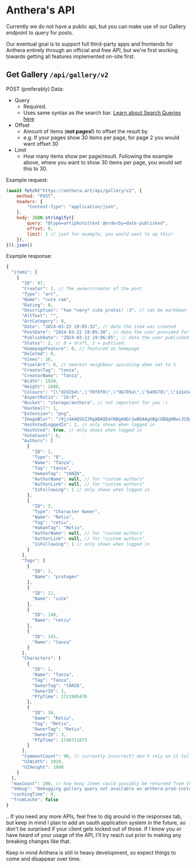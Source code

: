 # Anthera's API
Currently we do not have a public api, but you can make use of our Gallery endpoint to query for posts.

Our eventual goal is to support full third-party apps and frontends for Anthera entirely through an official and free API, but we're first working towards getting all features implemented on-site first.


## Get Gallery `/api/gallery/v2`

POST (preferably)
Data:
- Query
  - Required.
  - Uses same syntax as the search bar. [Learn about Search Queries here](/wiki/Miscellaneous/Search)
- Offset
  - Amount of items (__not pages!__) to offset the result by.
  - e.g. If your pages show 30 items per page, for page 2 you would want offset 30
- Limit
  - How many items show per page/result. Following the example above, where you want to show 30 items per page, you would set this to 30.

Example request:
```js
(await fetch("https://anthera.art/api/gallery/v2", {
    method: "POST",
    headers: {
        "Content-Type": "application/json",
    },
    body: JSON.stringify({
        query: "@type=art|photo|text @orderby=date-published",
        offset: 0,
        limit: 1 // just for example, you would want to up this!
    }),
})).json() 
```
Example response:
```js
{
  "items": [
    {
      "ID": 97,
      "Creator": 1, // The owner/creator of the post
      "Type": "art",
      "Name": "cute ram",
      "Rating": 0,
      "Description": "two *very* cute protos! :3", // can be markdown
      "AltText": "",
      "ArtCategory": 0,
      "Date": "2024-03-22 19:05:32", // date the item was created
      "PostDate": "2024-03-22 19:05:38", // date the user provided for "art creation"
      "PublishDate": "2024-03-22 19:06:05", // date the user published the post
      "Status": 2, // 0 = draft, 2 = publised.
      "HomepageFeature": 0, // featured on homepage
      "Deleted": 0,
      "Views": 16,
      "PixelArt": 0, // nearest neighbour upscaling when set to 1
      "CreatorTag": "tanza",
      "CreatorName": "Tanza",
      "Width": 1920,
      "Height": 1080,
      "Colours": "[\"d2d2b4\",\"f0f0f0\",\"96785a\",\"b49678\",\"1e1e1e\",\"5a3c3c\",\"3c3c1e\",\"5a0096\",\"785a3c\",960078]", // most common colours in the image. this is a json array as a string but will likely be updated to just be an array in the future. add handling for both
      "AspectRatio": "16:9",
      "Bucket": "storage/anthera", // not important for you :)
      "HasSmall": 1,
      "Extension": "png",
      "ImageBlur": "/9j/4AAQSkZJRgABAQEAYABgAAD/2wBDAAgGBgcGBQgHBwcJCQgKDBQNDAsLDBkSEw8UHRofHh0aHBwgJC4nICIsIxwcKDcpLDAxNDQ0Hyc5PTgyPC4zNDL/2wBDAQkJCQwLDBgNDRgyIRwhMjIyMjIyMjIyMjIyMjIyMjIyMjIyMjIyMjIyMjIyMjIyMjIyMjIyMjIyMjIyMjIyMjL/wAARCAAEAAcDAREAAhEBAxEB/8QAFAABAAAAAAAAAAAAAAAAAAAAA//EAB8QAAIBAgcAAAAAAAAAAAAAAAEDAgAGBRETIlFxgf/EABUBAQEAAAAAAAAAAAAAAAAAAAIF/8QAGhEBAAEFAAAAAAAAAAAAAAAAAQIAAwQRUf/aAAwDAQACEQMRAD8AW3rixFY1JMi0tm1kgwEjPaOez7U3Imxd8CnmX5WwTuq//9k=", // low resolution (4px tall) version of the image. can be used to show a blurred version while it loads
      "HasVotedLoggedIn": 1, // only shows when logged in
      "HasVoted": true, // only shows when logged in
      "VoteCount": 6,
      "Authors": [
        {
          "ID": 1,
          "Type": "0",
          "Name": "Tanza",
          "Tag": "tanza",
          "HumanTag": "tANZA",
          "AuthorName": null, // for "custom authors"
          "AuthorLink": null, // for "custom authors"
          "IsFollowing": 1 // only shows when logged in
        },
        {
          "ID": 3,
          "Type": "Character Owner",
          "Name": "Retiu",
          "Tag": "retiu",
          "HumanTag": "Retiu",
          "AuthorName": null, // for "custom authors"
          "AuthorLink": null, // for "custom authors"
          "IsFollowing": 1 // only shows when logged in
        }
      ],
      "Tags": [
        {
          "ID": 1,
          "Name": "protogen"
        },
        {
          "ID": 12,
          "Name": "cute"
        },
        {
          "ID": 140,
          "Name": "retiu"
        },
        {
          "ID": 145,
          "Name": "tanza"
        }
      ],
      "Characters": [
        {
          "ID": 1,
          "Name": "Tanza",
          "Tag": "Tanza",
          "OwnerTag": "tANZA",
          "OwnerID": 1,
          "PfpTime": 1711905470
        },
        {
          "ID": 34,
          "Name": "Retiu",
          "Tag": "Retiu",
          "OwnerTag": "Retiu",
          "OwnerID": 3,
          "PfpTime": 1740711073
        }
      ],
      "CommentCount": 96, // currently incorrect? don't rely on it lol
      "UIWidth": 1920,
      "UIHeight": 1080
    }
  ],
  "maxCount": 200, // how many items could possibly be returned from this query (in the case that there was no limit) - can be used divided by your limit to get how many pages there are (when ceil)
  "debug": "Debugging gallery query not available on anthera-prod-instance.", // when running on a development instance, this would show the full query ran to get this response. might sometimes be enabled on prod but don't expect it
  "cachingTime": 0,
  "fromCache": false
}
```



.. If you need any more APIs, feel free to dig around in the responses tab, but keep in mind I plan to add an oauth application system in the future, so don't be surprised if your client gets locked out of those. If I know you or have heard of your usage of the API, I'll try reach out prior to making any breaking changes like that.

Keep in mind Anthera is still in heavy development, so expect things to come and disappear over time.
